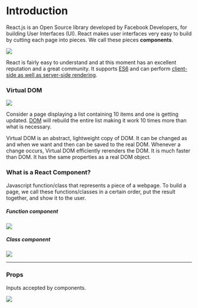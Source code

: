 # Introduction
React.js is an Open Source library developed by Facebook Developers, for building User Interfaces (UI). React makes user interfaces very easy to build by cutting each page into pieces. We call these pieces **components**.

![](https://miro.medium.com/max/700/0*5vEroMcVEXF1ghUi.jpg)


React is fairly easy to understand and at this moment has an excellent reputation and a great community. It supports [ES6](#ES6) and can perform [client-side as well as server-side rendering](#CSSR).



### Virtual DOM

![](https://www.cronj.com/blog/wp-content/uploads/DOM2.png)

Consider a page displaying a list containing 10 items and one is getting updated. [DOM](#DOM) will rebuild the entire list making it work 10 times more than what is necessary.

Virtual DOM is an abstract, lightweight copy of DOM. It can be changed as and when we want and then can be saved to the real DOM. Whenever a change occurs, Virtual DOM efficiently rerenders the DOM. It is much faster than DOM. It has the same properties as a real DOM object.





### What is a React Component?
Javascript function/class that represents a piece of a webpage. To build a page, we call these functions/classes in a certain order, put the result together, and show it to the user.


##### Function component

![](https://res.cloudinary.com/practicaldev/image/fetch/s--gVlkQ3ew--/c_imagga_scale,f_auto,fl_progressive,h_420,q_auto,w_1000/https://dev-to-uploads.s3.amazonaws.com/i/efvl5amf9yqhquvwvx6k.png)

##### Class component

![](https://miro.medium.com/max/932/1*1Yn5jt1VZatgx8q9uz8zJA.png)

-----

### Props
Inputs accepted by components.

![](https://s1.o7planning.com/en/12125/images/25128970.png)


